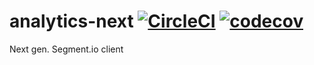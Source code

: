 # analytics-next [![CircleCI](https://circleci.com/gh/tonyxiao/analytics-next.svg?style=svg&circle-token=931364c6a515665e2ce6f33bda8b7461747f0b4b)](https://circleci.com/gh/tonyxiao/analytics-next) [![codecov](https://codecov.io/gh/tonyxiao/analytics-next/branch/master/graph/badge.svg)](https://codecov.io/gh/tonyxiao/analytics-next)


Next gen. Segment.io client
